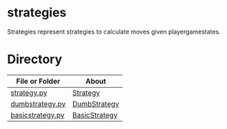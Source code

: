# strategies

Strategies represent strategies to calculate moves given playergamestates.

# Directory 
| File or Folder | About |
| ---            | ---   |
| [strategy.py](./strategy.py) | [Strategy](./strategy.py) |
| [dumbstrategy.py](./dumbstrategy.py) | [DumbStrategy](./dumbstrategy.py) |
| [basicstrategy.py](./basicstrategy.py) | [BasicStrategy](./basicstrategy.py) |